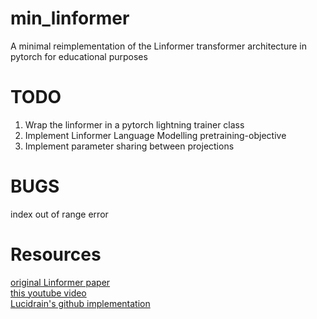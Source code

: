 # min_linformer
A minimal reimplementation of the Linformer transformer architecture in pytorch for educational purposes

# TODO
1. Wrap the linformer in a pytorch lightning trainer class
2. Implement Linformer Language Modelling pretraining-objective
3. Implement parameter sharing between projections


# BUGS
 index out of range error

# Resources
[original Linformer paper](https://arxiv.org/pdf/2006.04768.pdf)  
[this youtube video](https://www.youtube.com/watch?v=-_2AF9Lhweo)  
[Lucidrain's github implementation](https://github.com/lucidrains/linformer)  
